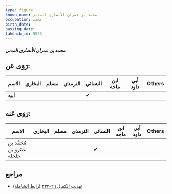 ```yaml
---
type: figure
known_name: محمد بن عمران الأنصاري المدني
occupation: محدث
birth_date:
passing_date:
tahdhib_id: 5523
---
```

##### محمد بن عمران الأنصاري المدني

## رَوَى عَن:
| الاسم | البخاري | مسلم | الترمذي | النسائي | ابن ماجه | أبي داود | Others |
| ----- | ------- | ---- | ------- | ------- | -------- | -------- | ------ |
| أبيه  |         |      |         | ✔       |          |          |        |
## رَوَى عَنه:
| الاسم                       | البخاري | مسلم | الترمذي | النسائي | ابن ماجه | أبي داود | Others |
| --------------------------- | ------- | ---- | ------- | ------- | -------- | -------- | ------ |
| مُحَمَّد بن عَمْرو بن حلحلة |         |      |         | ✔       |          |          |        |
## مراجع
- [تهذيب الكمال ٢٦-٢٣٢](obsidian://open?vault=Tahdhib-al-Kamal&file=Figures/٥٥٢٣-محمد%20بن%20عمران%20الأنصاري%20المدني) ([رابط الشاملة](https://shamela.ws/book/3722/13980))
